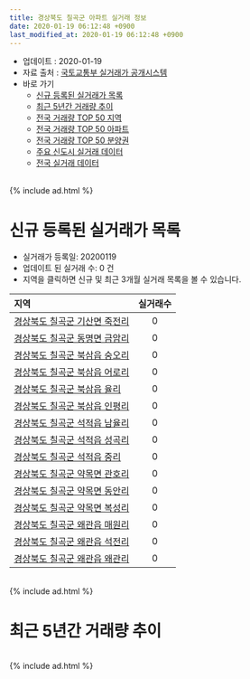 ```yaml
---
title: 경상북도 칠곡군 아파트 실거래 정보
date: 2020-01-19 06:12:48 +0900
last_modified_at: 2020-01-19 06:12:48 +0900
---
```


* 업데이트 : 2020-01-19
* 자료 출처 : [국토교통부 실거래가 공개시스템](http://rt.molit.go.kr)
* 바로 가기
    * [신규 등록된 실거래가 목록](#신규-등록된-실거래가-목록)
    * [최근 5년간 거래량 추이](#최근-5년간-거래량-추이)
    * [전국 거래량 TOP 50 지역](https://apt-info.github.io/apt-trade-info/최근-3개월-전국에서-가장-거래가-많이-발생한-지역)
    * [전국 거래량 TOP 50 아파트](https://apt-info.github.io/apt-trade-info/최근-3개월-전국에서-가장-거래가-많이-발생한-아파트)
    * [전국 거래량 TOP 50 분양권](https://apt-info.github.io/apt-trade-info/최근-3개월-전국에서-가장-거래가-많이-발생한-분양권)
    * [주요 신도시 실거래 데이터](https://apt-info.github.io/apt-trade-info/주요-신도시)
    * [전국 실거래 데이터](https://apt-info.github.io/apt-trade-info/전국)

<br>
{% include ad.html %}
<br>

# 신규 등록된 실거래가 목록
* 실거래가 등록일: 20200119
* 업데이트 된 실거래 수: 0 건
* 지역을 클릭하면 신규 및 최근 3개월 실거래 목록을 볼 수 있습니다.


|지역|실거래수|
|:---|:---:|
|[경상북도 칠곡군 기산면 죽전리](https://apt-info.github.io/apt-trade-info/경상북도-칠곡군-기산면-죽전리)|0|
|[경상북도 칠곡군 동명면 금암리](https://apt-info.github.io/apt-trade-info/경상북도-칠곡군-동명면-금암리)|0|
|[경상북도 칠곡군 북삼읍 숭오리](https://apt-info.github.io/apt-trade-info/경상북도-칠곡군-북삼읍-숭오리)|0|
|[경상북도 칠곡군 북삼읍 어로리](https://apt-info.github.io/apt-trade-info/경상북도-칠곡군-북삼읍-어로리)|0|
|[경상북도 칠곡군 북삼읍 율리](https://apt-info.github.io/apt-trade-info/경상북도-칠곡군-북삼읍-율리)|0|
|[경상북도 칠곡군 북삼읍 인평리](https://apt-info.github.io/apt-trade-info/경상북도-칠곡군-북삼읍-인평리)|0|
|[경상북도 칠곡군 석적읍 남율리](https://apt-info.github.io/apt-trade-info/경상북도-칠곡군-석적읍-남율리)|0|
|[경상북도 칠곡군 석적읍 성곡리](https://apt-info.github.io/apt-trade-info/경상북도-칠곡군-석적읍-성곡리)|0|
|[경상북도 칠곡군 석적읍 중리](https://apt-info.github.io/apt-trade-info/경상북도-칠곡군-석적읍-중리)|0|
|[경상북도 칠곡군 약목면 관호리](https://apt-info.github.io/apt-trade-info/경상북도-칠곡군-약목면-관호리)|0|
|[경상북도 칠곡군 약목면 동안리](https://apt-info.github.io/apt-trade-info/경상북도-칠곡군-약목면-동안리)|0|
|[경상북도 칠곡군 약목면 복성리](https://apt-info.github.io/apt-trade-info/경상북도-칠곡군-약목면-복성리)|0|
|[경상북도 칠곡군 왜관읍 매원리](https://apt-info.github.io/apt-trade-info/경상북도-칠곡군-왜관읍-매원리)|0|
|[경상북도 칠곡군 왜관읍 석전리](https://apt-info.github.io/apt-trade-info/경상북도-칠곡군-왜관읍-석전리)|0|
|[경상북도 칠곡군 왜관읍 왜관리](https://apt-info.github.io/apt-trade-info/경상북도-칠곡군-왜관읍-왜관리)|0|


<br>
{% include ad.html %}
<br>

# 최근 5년간 거래량 추이


<div style="width:100%;">
    <canvas id="deal_progress" height="200"></canvas>
</div>

<script>
new Chart(document.getElementById("deal_progress"), {
    type: 'line',
    data: {
        labels: ['201501','201502','201503','201504','201505','201506','201507','201508','201509','201510','201511','201512','201601','201602','201603','201604','201605','201606','201607','201608','201609','201610','201611','201612','201701','201702','201703','201704','201705','201706','201707','201708','201709','201710','201711','201712','201801','201802','201803','201804','201805','201806','201807','201808','201809','201810','201811','201812','201901','201902','201903','201904','201905','201906','201907','201908','201909','201910','201911','201912','202001'],
        datasets: [{
            label: '매매',
            pointRadius: 1,
            data: [115, 90, 140, 111, 73, 81, 125, 107, 127, 146, 106, 92, 88, 90, 117, 78, 89, 99, 104, 83, 79, 92, 86, 90, 79, 119, 137, 83, 109, 98, 121, 101, 104, 97, 120, 76, 121, 95, 122, 104, 100, 83, 77, 78, 99, 123, 103, 108, 107, 98, 100, 87, 83, 95, 85, 79, 101, 102, 114, 66, 16],
            borderColor: "rgba(255, 201, 14, 1)",
            backgroundColor: "rgba(255, 201, 14, 0.5)",
            fill: false,
            lineTension: 0
        },{
            label: '전월세',
            pointRadius: 1,
            data: [104, 81, 100, 106, 102, 77, 73, 66, 88, 111, 55, 95, 62, 75, 71, 56, 51, 59, 75, 99, 89, 79, 58, 74, 66, 95, 80, 67, 78, 73, 53, 84, 68, 79, 77, 97, 93, 92, 91, 72, 50, 53, 62, 65, 59, 54, 55, 64, 96, 86, 83, 76, 52, 62, 58, 53, 80, 86, 68, 48, 19],
            borderColor: "rgba(0, 141, 185, 1)",
            backgroundColor: "rgba(0, 141, 185, 0.5)",
            fill: false,
            lineTension: 0
        }
        ]
    },
    options: {
        responsive: true,
        title: {
            display: false
        },
        tooltips: {
            mode: 'index',
            intersect: false
        },
        hover: {
            mode: 'nearest',
            intersect: true
        },
        scales: {
            xAxes: [{
                display: true,
                scaleLabel: {
                    display: true,
                    labelString: '년/월'
                }
            }],
            yAxes: [{
                display: true,
                ticks: {
                    suggestedMin: 0,
                },
                scaleLabel: {
                    display: true,
                    labelString: '실거래 수'
                }
            }]
        }
    }
});

</script>


<br>
{% include ad.html %}
<br>

